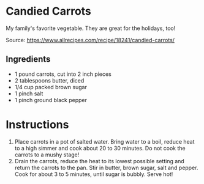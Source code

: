 # Candied Carrots

My family's favorite vegetable. They are great for the holidays, too!

Source: https://www.allrecipes.com/recipe/18241/candied-carrots/

## Ingredients

- 1 pound carrots, cut into 2 inch pieces
- 2 tablespoons butter, diced
- 1/4 cup packed brown sugar
- 1 pinch salt
- 1 pinch ground black pepper

# Instructions

1. Place carrots in a pot of salted water. Bring water to a boil, reduce heat to a high simmer and cook about 20 to 30 minutes. Do not cook the carrots to a mushy stage! 
2. Drain the carrots, reduce the heat to its lowest possible setting and return the carrots to the pan. Stir in butter, brown sugar, salt and pepper. Cook for about 3 to 5 minutes, until sugar is bubbly. Serve hot!